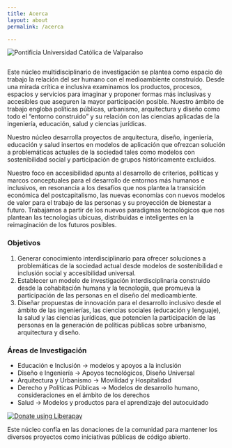 ```yaml
---
title: Acerca
layout: about
permalink: /acerca

---
```


<div class="logo" style='margin-bottom:2em'><img src="{{ site.baseurl }}/assets/img/logo-pucv.svg" alt="Pontificia Universidad Católica de Valparaíso"></div>

Este núcleo multidisciplinario de investigación se plantea como espacio de trabajo la relación del ser humano con el medioambiente construído. Desde una mirada crítica e inclusiva examinamos los productos, procesos, espacios y servicios para imaginar y proponer formas más inclusivas y accesibles que aseguren la mayor participación posible. Nuestro ámbito de trabajo engloba políticas públicas, urbanismo, arquitectura y diseño como todo el “entorno construido” y su relación con las ciencias aplicadas de la ingeniería, educación, salud y ciencias jurídicas.

Nuestro núcleo desarrolla proyectos de arquitectura, diseño, ingeniería, educación y salud insertos en modelos de aplicación que ofrezcan solución a problemáticas actuales de la sociedad tales como modelos con sostenibilidad social y participación de grupos históricamente excluidos.

Nuestro foco en accesibilidad apunta al desarrollo de criterios, políticas y marcos conceptuales para el desarrollo de entornos más humanos e inclusivos, en resonancia a los desafíos que nos plantea la transición económica del postcapitalismo, las nuevas economías con nuevos modelos de valor para el trabajo de las personas y su proyección de bienestar a futuro. Trabajamos a partir de los nuevos paradigmas tecnológicos que nos plantean las tecnologías ubicuas, distribuidas e inteligentes en la reimaginación de los futuros posibles.

### Objetivos 
1. Generar conocimiento interdisciplinario para ofrecer soluciones a problemáticas de la sociedad actual desde modelos de sostenibilidad e inclusión social y accesibilidad universal.
2. Establecer un modelo de investigación interdisciplinaria construido desde la cohabitación humana y la tecnología, que promueva la participación de las personas en el diseño del medioambiente.
3. Diseñar propuestas de innovación para el desarrollo inclusivo desde el ámbito de las ingenierías, las ciencias sociales (educación y lenguaje), la salud y las ciencias jurídicas, que potencien la participación de las personas en la generación de políticas públicas sobre urbanismo, arquitectura y diseño.

### Áreas de Investigación

- Educación e Inclusión  →  modelos y apoyos a la inclusión
- Diseño e Ingeniería →  Apoyos tecnológicos, Diseño Universal
- Arquitectura y Urbanismo → Movilidad y Hospitalidad 
- Derecho y Políticas Públicas → Modelos de desarrollo humano, consideraciones en el ámbito de los derechos
- Salud → Modelos y productos para el aprendizaje del autocuidado

<script src="https://liberapay.com/accesibilidad-inclusion/widgets/button.js"></script>
<noscript><a href="https://liberapay.com/accesibilidad-inclusion/donate"><img alt="Donate using Liberapay" src="https://liberapay.com/assets/widgets/donate.svg"></a></noscript>

Este núcleo confía en las donaciones de la comunidad para mantener los diversos proyectos como iniciativas públicas de código abierto.
